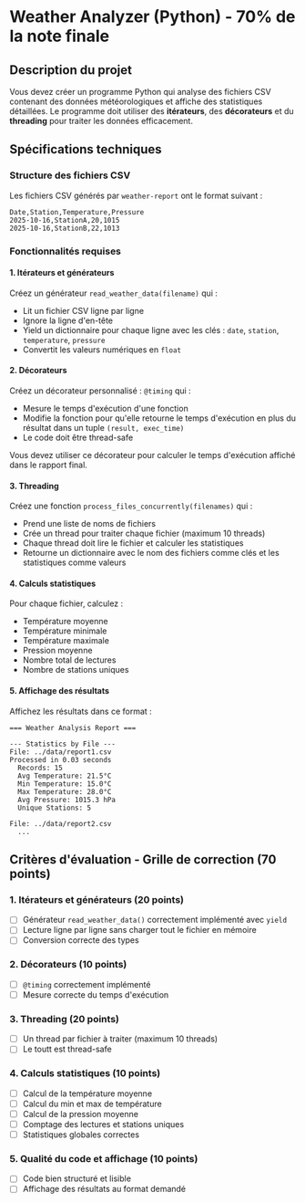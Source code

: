 # Weather Analyzer (Python) - 70% de la note finale

## Description du projet

Vous devez créer un programme Python qui analyse des fichiers CSV contenant des
données météorologiques et affiche des statistiques détaillées. Le programme
doit utiliser des **itérateurs**, des **décorateurs** et du **threading** pour
traiter les données efficacement.

## Spécifications techniques

### Structure des fichiers CSV

Les fichiers CSV générés par `weather-report` ont le format suivant :
```csv
Date,Station,Temperature,Pressure
2025-10-16,StationA,20,1015
2025-10-16,StationB,22,1013
```

### Fonctionnalités requises

#### 1. Itérateurs et générateurs

Créez un générateur `read_weather_data(filename)` qui :
- Lit un fichier CSV ligne par ligne
- Ignore la ligne d'en-tête
- Yield un dictionnaire pour chaque ligne avec les clés : `date`, `station`,
  `temperature`, `pressure`
- Convertit les valeurs numériques en `float`


#### 2. Décorateurs

Créez un décorateur personnalisé : `@timing` qui :

- Mesure le temps d'exécution d'une fonction
- Modifie la fonction pour qu'elle retourne le temps d'exécution en plus du
  résultat dans un tuple `(result, exec_time)`
- Le code doit être thread-safe

Vous devez utiliser ce décorateur pour calculer le temps d'exécution affiché dans
le rapport final.

#### 3. Threading

Créez une fonction `process_files_concurrently(filenames)` qui :
- Prend une liste de noms de fichiers
- Crée un thread pour traiter chaque fichier (maximum 10 threads)
- Chaque thread doit lire le fichier et calculer les statistiques
- Retourne un dictionnaire avec le nom des fichiers comme clés et les
  statistiques comme valeurs

#### 4. Calculs statistiques

Pour chaque fichier, calculez :
- Température moyenne
- Température minimale
- Température maximale
- Pression moyenne
- Nombre total de lectures
- Nombre de stations uniques

#### 5. Affichage des résultats

Affichez les résultats dans ce format :

```
=== Weather Analysis Report ===

--- Statistics by File ---
File: ../data/report1.csv
Processed in 0.03 seconds
  Records: 15
  Avg Temperature: 21.5°C
  Min Temperature: 15.0°C
  Max Temperature: 28.0°C
  Avg Pressure: 1015.3 hPa
  Unique Stations: 5

File: ../data/report2.csv
  ...

```

## Critères d'évaluation - Grille de correction (70 points)

### 1. Itérateurs et générateurs (20 points)
- [ ] Générateur `read_weather_data()` correctement implémenté avec `yield`
- [ ] Lecture ligne par ligne sans charger tout le fichier en mémoire
- [ ] Conversion correcte des types

### 2. Décorateurs (10 points)
- [ ] `@timing` correctement implémenté
- [ ] Mesure correcte du temps d'exécution

### 3. Threading (20 points)
- [ ] Un thread par fichier à traiter (maximum 10 threads)
- [ ] Le toutt est thread-safe

### 4. Calculs statistiques (10 points)
- [ ] Calcul de la température moyenne
- [ ] Calcul du min et max de température
- [ ] Calcul de la pression moyenne
- [ ] Comptage des lectures et stations uniques
- [ ] Statistiques globales correctes

### 5. Qualité du code et affichage (10 points)
- [ ] Code bien structuré et lisible
- [ ] Affichage des résultats au format demandé

